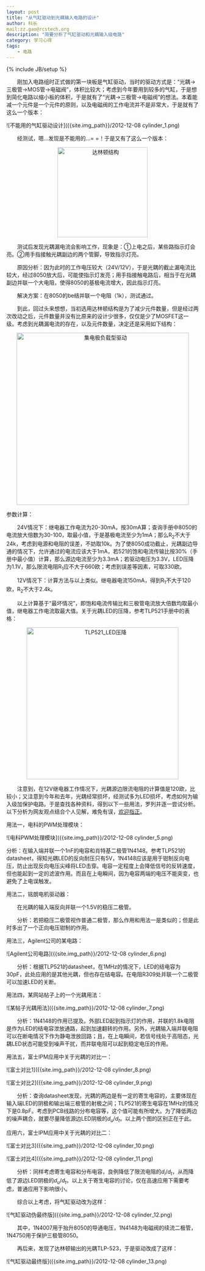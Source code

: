 ```yaml
---
layout: post
title: "从气缸驱动到光耦输入电路的设计"
author: 科长
mail:zz.gao@rcstech.org
description: "简要分析了气缸驱动和光耦输入级电路"
category: 学习心得
tags: 
    - 电路
---
```

{% include JB/setup %}

　　刚加入电路组时正式做的第一块板是气缸驱动，当时的驱动方式是：“光耦→三极管→MOS管→电磁阀”，体积比较大；考虑到今年要用到较多的气缸，于是想到简化电路以缩小板的体积，于是就有了“光耦→三极管→电磁阀”的想法。本着能减一个元件是一个元件的原则，以及电磁阀的工作电流并不是非常大，于是就有了这么一个版本：

<!--more-->

![不能用的气缸驱动设计]({{site.img_path}}/2012-12-08 cylinder_1.png)

　　经测试，嗯...发现是不能用的...= =！于是又有了这么一个版本：

<div style="text-align:center"><img src="{{site.img_path}}/2012-12-08 cylinder_2.png" style="width:236px" alt="达林顿结构">
</div>
<!--![达林顿结构]({{site.img_path}}/2012-12-08 cylinder_2.png)-->

　　测试后发现光耦漏电流会影响工作，现象是：①上电之后，某些路指示灯会亮。②用手指接触光耦副边的两个管脚，导致指示灯亮。

　　原因分析：因为此时的工作电压较大（24V/12V），于是光耦的截止漏电流比较大，经过8050放大后，可能使指示灯发亮；用手指接触电路后，相当于在光耦副边并联一个大电阻，使得8050的基极电流增大，因此指示灯亮。

　　解决方案：在8050的be结并联一个电阻（1k），测试通过。

　　到此，回过头来想想，当初选用达林顿结构是为了减少元件数量，但是经过两次改动之后，元件数量并没有比原来的设计少很多，仅仅是少了MOSFET这一级。考虑到光耦漏电流的存在，以及元件数量，决定还是采用如下结构：


<div style="text-align:center"><img src="{{site.img_path}}/2012-12-08 cylinder_3.png" style="width:451px" alt="集电极负载型驱动">
</div>

<!--![集电极负载型驱动]({{site.img_path}}/2012-12-08 cylinder_3.png)-->

参数计算：

　　24V情况下：继电器工作电流为20-30mA，按30mA算；查询手册中8050的电流放大倍数为30-100，取最小值，于是基极电流至少为1mA；那么R<sub>2</sub>不大于24k，考虑到电源和电阻的误差，不妨取10k。为了使8050成功截止，光耦副边导通的情况下，允许通过的电流应该大于1mA，若521的饱和电流传输比按30%（手册中最小值）计算，那么源边电流至少为3.3mA；若驱动电压为3.3V，LED压降为1.1V，那么限流电阻R<sub>1</sub>应不大于660欧；考虑到误差等因素，可取330欧。

　　12V情况下：计算方法与以上类似。继电器电流150mA，得到R<sub>1</sub>不大于120欧，R<sub>2</sub>不大于2.4k。

　　以上计算基于“最坏情况”，即饱和电流传输比和三极管电流放大倍数均取最小值，继电器工作电流取最大值。关于光耦LED的压降，参考TLP521手册中的表格：

<div style="text-align:center"><img src="{{site.img_path}}/2012-12-08 cylinder_4.png" style="width:398px" alt="TLP521_LED压降">
</div>

<!--![TLP521_LED压降]({{site.img_path}}/2012-12-08 cylinder_4.png)-->

　　注意到，在12V继电器工作情况下，光耦源边限流电阻的计算值是120欧，比较小；又注意到今年和去年，光耦经常损坏，经测试多为LED损坏，考虑如何为输入级加保护电路。于是查找各种资料，得到以下一些用法，罗列并逐一尝试分析。以下分析为网友观点结合个人见解，难免有误，[欢迎指正](mailto:kezhang@rcstech.org)。

用法一，电科的PWM处理模块：

![电科PWM处理模块]({{site.img_path}}/2012-12-08 cylinder_5.png)

分析：在输入端并联一个1nF的电容和肖特基二极管1N4148。参考TLP521的datasheet，得知光耦LED的反向耐压只有5V，1N4148应该是用于钳制反向电压，防止出现反向电压尖峰将LED击穿。电容一定程度上会降低信号的反转速度，但也能起到一定的滤波作用。而且在上电瞬间，因为电容两端的电压不能突变，也避免了上电误触发。

用法二，铭朗电机驱动器：

　　在光耦的输入端反向并联一个1.5V的稳压二极管。

　　分析：若把稳压二极管视作普通二极管，那么作用和用法一是类似的；但是此时多出了一个正向电压钳制的作用。

用法三，Agilent公司的某电路：

![Agilent公司电路]({{site.img_path}}/2012-12-08 cylinder_6.png)

　　分析：根据TLP521的datasheet，在1MHz的情况下，LED的结电容为30pF，此处应用的是其他光耦，但也存在结电容。在电阻R309处并联一个二极管可以加速LED的关断。

用法四，某网站帖子上的一个光耦用法：

![某帖子光耦用法]({{site.img_path}}/2012-12-08 cylinder_7.png)

　　分析：1N4148的作用已提及。外部LED起到指示灯的作用，并联的1.8k电阻是作为LED的结电容泄放通路，起到加速翻转的作用。另外，光耦输入端并联电阻可以在断电情况下作为静电泄放回路；且，在上电瞬间，若信号线处于高阻态，光耦LED状态可能受到噪声干扰，而并联电阻可以起到稳定电压的作用。

用法五，富士IPM应用中关于光耦的对比一：

![富士对比1]({{site.img_path}}/2012-12-08 cylinder_8.png)

![富士对比2]({{site.img_path}}/2012-12-08 cylinder_9.png)

　　分析：查询datasheet发现，光耦的两边是有一定的寄生电容的，主要体现在输入端LED的阴极和输出端三极管的射极之间；TLP521的寄生电容在1MHz的情况下是0.8pF。考虑到PCB线路的分布电容等，这个值可能有所增大。为了降低两边的噪声耦合，就要尽量降低源边LED阴极的$d_u/d_t$。以上两个图的区别正在于此。

应用六，富士IPM应用中关于光耦的对比二：

![富士对比3]({{site.img_path}}/2012-12-08 cylinder_10.png)

![富士对比4]({{site.img_path}}/2012-12-08 cylinder_11.png)

　　分析：同样考虑寄生电容和分布电容，良例降低了限流电阻的$d_i/d_t$，从而降低了源边LED阴极的$d_u/d_t$。以上关于寄生电容的讨论，仅在高速应用下需要考虑，普通应用下影响很小。

　　综合以上考虑，将气缸驱动改为这样：

![气缸驱动伪最终版]({{site.img_path}}/2012-12-08 cylinder_12.png)

　　其中，1N4007用于抬升8050的导通电压，1N4148为电磁阀的续流二极管，1N4750用于保护三极管8050。

　　再后来，发现了达林顿输出的光耦TLP-523，于是驱动改成了这样：

![气缸驱动最终版]({{site.img_path}}/2012-12-08 cylinder_13.png)
